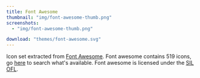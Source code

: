 ```yaml
---
title: Font Awesome
thumbnail: "img/font-awesome-thumb.png"
screenshots:
  - "img/font-awesome-thumb.png"

download: "themes/font-awesome.svg"
---
```


Icon set extracted from [Font Awesome](http://fontawesome.io/). Font awesome
contains 519 icons, go [here](http://fontawesome.io/icons/) to search what's
available. Font awesome is licensed under the [SIL OFL](http://scripts.sil.org/OFL).

